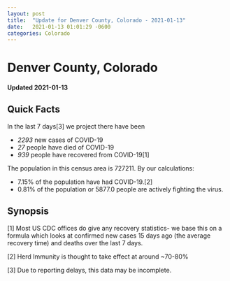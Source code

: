 ```yaml
---
layout: post
title:  "Update for Denver County, Colorado - 2021-01-13"
date:   2021-01-13 01:01:29 -0600
categories: Colorado
---
```


# Denver County, Colorado
#### Updated 2021-01-13

## Quick Facts

In the last 7 days[3] we project there have been
- *2293* new cases of COVID-19
- *27* people have died of COVID-19
- *939* people have recovered from COVID-19[1]

The population in this census area is 727211. By our calculations:
- 7.15% of the population have had COVID-19.[2]
- 0.81% of the population or 5877.0 people are actively fighting the virus.

## Synopsis




[1] Most US CDC offices do give any recovery statistics- we base this on a formula which looks at confirmed new cases
15 days ago (the average recovery time) and deaths over the last 7 days.

[2] Herd Immunity is thought to take effect at around ~70-80%

[3] Due to reporting delays, this data may be incomplete.
 
    